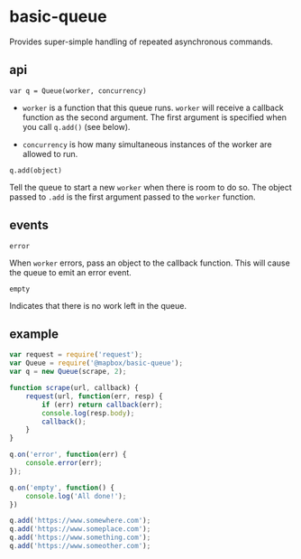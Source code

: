 # basic-queue

Provides super-simple handling of repeated asynchronous commands.

## api

`var q = Queue(worker, concurrency)`

- `worker` is a function that this queue runs. `worker` will receive a callback function as the second argument. The first argument is specified when you call `q.add()` (see below).

- `concurrency` is how many simultaneous instances of the worker are allowed to run.

`q.add(object)`

Tell the queue to start a new `worker` when there is room to do so. The
object passed to `.add` is the first argument passed to the `worker` function.

## events

`error`

When `worker` errors, pass an object to the callback function. This will cause
the queue to emit an error event.

`empty`

Indicates that there is no work left in the queue.

## example

```js
var request = require('request');
var Queue = require('@mapbox/basic-queue');
var q = new Queue(scrape, 2);

function scrape(url, callback) {
    request(url, function(err, resp) {
        if (err) return callback(err);
        console.log(resp.body);
        callback();
    }
}

q.on('error', function(err) {
    console.error(err);
});

q.on('empty', function() {
    console.log('All done!');
})

q.add('https://www.somewhere.com');
q.add('https://www.someplace.com');
q.add('https://www.something.com');
q.add('https://www.someother.com');
```
